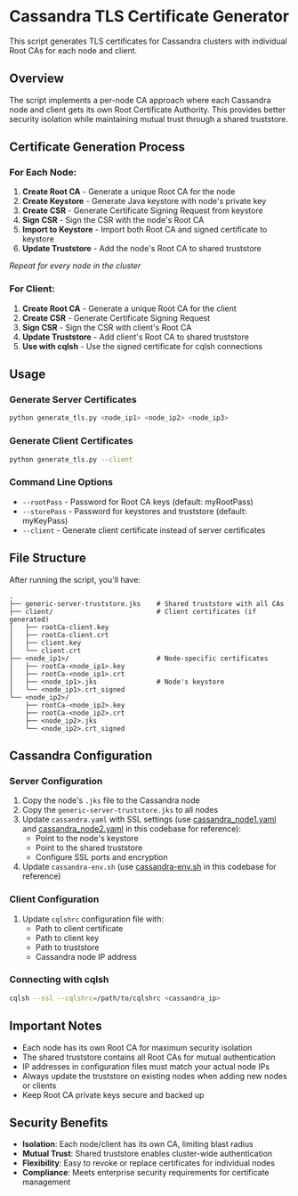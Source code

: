 # Cassandra TLS Certificate Generator

This script generates TLS certificates for Cassandra clusters with individual Root CAs for each node and client.

## Overview

The script implements a per-node CA approach where each Cassandra node and client gets its own Root Certificate Authority. This provides better security isolation while maintaining mutual trust through a shared truststore.

## Certificate Generation Process

### For Each Node:
1. **Create Root CA** - Generate a unique Root CA for the node
2. **Create Keystore** - Generate Java keystore with node's private key
3. **Create CSR** - Generate Certificate Signing Request from keystore
4. **Sign CSR** - Sign the CSR with the node's Root CA
5. **Import to Keystore** - Import both Root CA and signed certificate to keystore
6. **Update Truststore** - Add the node's Root CA to shared truststore

*Repeat for every node in the cluster*

### For Client:
1. **Create Root CA** - Generate a unique Root CA for the client
2. **Create CSR** - Generate Certificate Signing Request
3. **Sign CSR** - Sign the CSR with client's Root CA
4. **Update Truststore** - Add client's Root CA to shared truststore
5. **Use with cqlsh** - Use the signed certificate for cqlsh connections

## Usage

### Generate Server Certificates
```bash
python generate_tls.py <node_ip1> <node_ip2> <node_ip3>
```

### Generate Client Certificates
```bash
python generate_tls.py --client
```

### Command Line Options
- `--rootPass` - Password for Root CA keys (default: myRootPass)
- `--storePass` - Password for keystores and truststore (default: myKeyPass)
- `--client` - Generate client certificate instead of server certificates

## File Structure

After running the script, you'll have:

```
.
├── generic-server-truststore.jks    # Shared truststore with all CAs
├── client/                          # Client certificates (if generated)
│   ├── rootCa-client.key
│   ├── rootCa-client.crt
│   ├── client.key
│   └── client.crt
├── <node_ip1>/                      # Node-specific certificates
│   ├── rootCa-<node_ip1>.key
│   ├── rootCa-<node_ip1>.crt
│   ├── <node_ip1>.jks               # Node's keystore
│   └── <node_ip1>.crt_signed
└── <node_ip2>/
    ├── rootCa-<node_ip2>.key
    ├── rootCa-<node_ip2>.crt
    ├── <node_ip2>.jks
    └── <node_ip2>.crt_signed
```

## Cassandra Configuration

### Server Configuration
1. Copy the node's `.jks` file to the Cassandra node
2. Copy the `generic-server-truststore.jks` to all nodes
3. Update `cassandra.yaml` with SSL settings (use [cassandra_node1.yaml](https://github.com/BON4/test-cassandra-charm-tls/blob/main/cassandra_node1.yaml) and [cassandra_node2.yaml](https://github.com/BON4/test-cassandra-charm-tls/blob/main/cassandra_node2.yaml) in this codebase for reference):
   - Point to the node's keystore
   - Point to the shared truststore
   - Configure SSL ports and encryption
4. Update `cassandra-env.sh` (use [cassandra-env.sh](https://github.com/BON4/test-cassandra-charm-tls/blob/main/cassandra-env.sh) in this codebase for reference)

### Client Configuration
1. Update `cqlshrc` configuration file with:
   - Path to client certificate
   - Path to client key
   - Path to truststore
   - Cassandra node IP address

### Connecting with cqlsh
```bash
cqlsh --ssl --cqlshrc=/path/to/cqlshrc <cassandra_ip>
```

## Important Notes

- Each node has its own Root CA for maximum security isolation
- The shared truststore contains all Root CAs for mutual authentication
- IP addresses in configuration files must match your actual node IPs
- Always update the truststore on existing nodes when adding new nodes or clients
- Keep Root CA private keys secure and backed up

## Security Benefits

- **Isolation**: Each node/client has its own CA, limiting blast radius
- **Mutual Trust**: Shared truststore enables cluster-wide authentication
- **Flexibility**: Easy to revoke or replace certificates for individual nodes
- **Compliance**: Meets enterprise security requirements for certificate management
